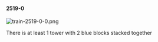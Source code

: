 #### 2519-0
![train-2519-0-0.png](https://github.com/lil-lab/nlvr/raw/master/nlvr/train/images/49/train-2519-0-0.png "train-2519-0-0.png")

There is at least 1 tower with 2 blue blocks stacked together